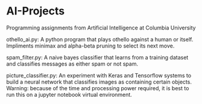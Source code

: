 # AI-Projects
Programming assignments from Artificial Intelligence at Columbia University

othello_ai.py:
  A python program that plays othello against a human or itself. Impliments minimax and alpha-beta pruning to select its next move.
  
spam_filter.py:
  A naive bayes classifier that learns from a training dataset and classifies messages as either spam or not spam.
  
picture_classifier.py:
  An experiment with Keras and Tensorflow systems to build a neural network that classifies images as containing certain objects. Warning: because of the time and processing power required, it is best to run this on a jupyter notebook virtual environment.
